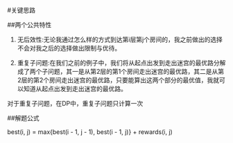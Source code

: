 #关键思路

##两个公共特性
1. 无后效性:无论我通过怎么样的方式到达第i层第j个房间的，我之前做出的选择不会对我之后的选择做出限制与优待。

2. 重复子问题:在我们之前的例子中，我们将从起点出发到走出迷宫的最优路分解成了两个子问题，其一是从第2层的第1个房间走出迷宫的最优路，其二是从第2层的第2个房间走出迷宫的最优路，只要能算出这两个部分的最优值，我就可以知道从起点出发到走出迷宫的最优路。

对于重复子问题，在DP中，重复子问题只计算一次

##解题公式

best(i, j) = max{best(i - 1, j - 1), best(i - 1, j)} + rewards(i, j)



